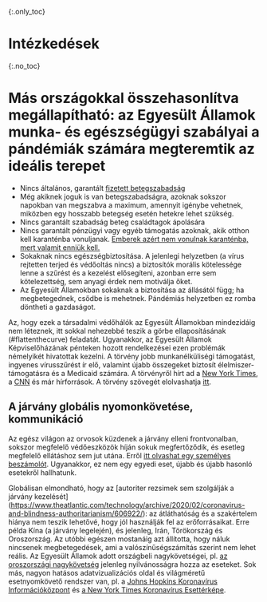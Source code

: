 {:.only_toc}
# Intézkedések

{:.no_toc}
# Más országokkal összehasonlítva megállapítható: az Egyesült Államok munka- és egészségügyi szabályai a pándémiák számára megteremtik az ideális terepet 

-   Nincs általános, garantált [fizetett betegszabadság](https://www.worldpolicycenter.org/policies/for-how-long-are-workers-guaranteed-paid-sick-leave)
-  Még akiknek joguk is van betegszabadságra, azoknak sokszor napokban van megszabva a maximum, amennyit igénybe vehetnek, miközben egy hosszabb betegség esetén hetekre lehet szükség.
-   Nincs garantált szabadság beteg családtagok ápolására
-   Nincs garantált pénzügyi vagy egyéb támogatás azoknak, akik otthon kell karanténba vonuljanak. [Emberek azért nem vonulnak karanténba, mert valamit enniük kell.](https://twitter.com/abcnews/status/1236462655012917249)
-   Sokaknak nincs egészségbiztosítása. A jelenlegi helyzetben (a vírus rejtetten terjed és védőoltás nincs) a biztosítók morális kötelessége lenne a szűrést és a kezelést elősegíteni, azonban erre sem kötelezettség, sem anyagi érdek nem motiválja őket.
-   Az Egyesült Államokban sokaknak a biztosítása az állásától függ; ha megbetegednek, csődbe is mehetnek. Pándémiás helyzetben ez romba döntheti a gazdaságot.

Az, hogy ezek a társadalmi védőhálók az Egyesült Államokban mindezidáig nem léteznek, itt sokkal nehezebbé teszik a görbe ellaposításának (#flattenthecurve) feladatát. Ugyanakkor, az Egyesült Államok Képviselőházának pénteken hozott rendelkezései ezen problémák némelyikét hivatottak kezelni. A törvény jobb munkanélküliségi támogatást, ingyenes vírusszűrést ír elő, valamint újabb összegeket biztosít élelmiszer-támogatásra és a Medicaid számára. A törvényről hírt ad a  [New York Times](https://www.nytimes.com/2020/03/13/us/politics/trump-coronavirus-relief-congress.html), a [CNN](https://www.cnn.com/2020/03/13/politics/coronavirus-relief-congress/index.html) és már hírforrások. A törvény szövegét elolvashatja [itt](https://www.cnn.com/2020/03/13/politics/read-bill-text-families-first-coronavirus-response-act/index.html).

## A járvány globális nyomonkövetése, kommunikáció

Az egész világon az orvosok küzdenek a járvány elleni frontvonalban, sokszor megfelelő védőeszközök híján sokuk megfertőződik, és esetleg megfelelő ellátáshoz sem jut utána. Erről [itt olvashat egy személyes beszámolót](https://twitter.com/stuff_so/status/1236467114933813248). Ugyanakkor, ez nem egy egyedi eset, újabb és újabb hasonló esetekről hallhatunk.

Globálisan elmondható, hogy az [autoriter rezsimek sem szolgálják a járvány kezelését] (https://www.theatlantic.com/technology/archive/2020/02/coronavirus-and-blindness-authoritarianism/606922/):  az átláthatóság és a szakértelem hiánya nem teszik lehetővé, hogy jól használják fel az erőforrásaikat. Erre példa Kína (a járvány legelején), és jelenleg, Irán, Törökország és Oroszország. Az utóbbi egészen mostanáig azt állította, hogy náluk nincsenek megbetegedések, ami a valószínűségszámítás szerint nem lehet reális. Az Egyesült Államok adott országbeli nagykövetségei, pl. [az oroszországi nagykövetség](https://ru.usembassy.gov/covid-19-information/) jelenleg nyilvánosságra hozza az eseteket. Sok más, nagyon hatásos adatvizualizációs oldal és világméretű esetnyomkövető rendszer van, pl. a [Johns Hopkins Koronavírus Információközpont](https://coronavirus.jhu.edu/map.html) és [a New York Times Koronavírus Esettérképe](https://www.nytimes.com/interactive/2020/world/coronavirus-maps.html).
